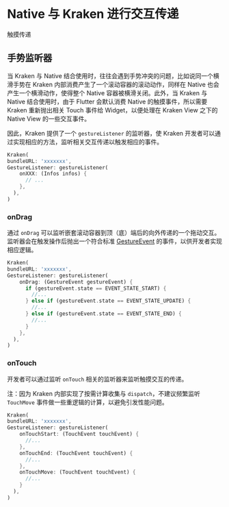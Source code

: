 # Native 与 Kraken 进行交互传递

触摸传递

## 手势监听器

当 Kraken 与 Native 结合使用时，往往会遇到手势冲突的问题，比如说同一个横滑手势在 Kraken 内部消费产生了一个滚动容器的滚动动作，同样在 Native 也会产生一个横滑动作，使得整个 Native 容器被横滑关闭。此外，当 Kraken 与 Native 结合使用时，由于 Flutter 会默认消费 Native 的触摸事件，所以需要 Kraken 重新抛出相关 Touch 事件给 Widget，以便处理在 Kraken View 之下的 Native View 的一些交互事件。

因此，Kraken 提供了一个 `gestureListener` 的监听器，使 Kraken 开发者可以通过实现相应的方法，监听相关交互传递以触发相应的事件。

```dart
Kraken(
bundleURL: 'xxxxxxx',
GestureListener: gestureListener(
    onXXX: (Infos infos) {
      // ...
    },
  ),
)
```

### onDrag

通过 `onDrag` 可以监听嵌套滚动容器到顶（底）端后的向外传递的一个拖动交互。监听器会在触发操作后抛出一个符合标准 [GestureEvent](https://developer.mozilla.org/zh-CN/docs/Web/API/GestureEvent) 的事件，以供开发者实现相应逻辑。

```dart
Kraken(
bundleURL: 'xxxxxxx',
GestureListener: gestureListener(
    onDrag: (GestureEvent gestureEvent) {
      if (gestureEvent.state == EVENT_STATE_START) {
        //...
      } else if (gestureEvent.state == EVENT_STATE_UPDATE) {
        //...
      } else if (gestureEvent.state == EVENT_STATE_END) {
        //...
      }
    },
  ),
)
```

### onTouch

开发者可以通过监听 `onTouch` 相关的监听器来监听触摸交互的传递。

注：因为 Kraken 内部实现了按需计算收集与 `dispatch`，不建议频繁监听 `TouchMove` 事件做一些重逻辑的计算，以避免引发性能问题。

```dart
Kraken(
bundleURL: 'xxxxxxx',
GestureListener: gestureListener(
    onTouchStart: (TouchEvent touchEvent) {
      //...
    },
    onTouchEnd: (TouchEvent touchEvent) {
      //...
    },
    onTouchMove: (TouchEvent touchEvent) {
      //...
    }
  ),
)
```
